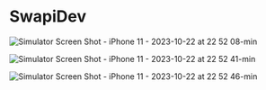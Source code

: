 # SwapiDev
![Simulator Screen Shot - iPhone 11 - 2023-10-22 at 22 52 08-min](https://github.com/romangojshik/SwapiDev/assets/15184733/0d36f71a-b6bd-4b98-9b8b-81f85ad54c63)

![Simulator Screen Shot - iPhone 11 - 2023-10-22 at 22 52 41-min](https://github.com/romangojshik/SwapiDev/assets/15184733/2fab5957-3eef-497c-bcee-78c5830e6705)

![Simulator Screen Shot - iPhone 11 - 2023-10-22 at 22 52 46-min](https://github.com/romangojshik/SwapiDev/assets/15184733/8a11d90b-8c1e-445c-a9f6-e607d0e67602)
